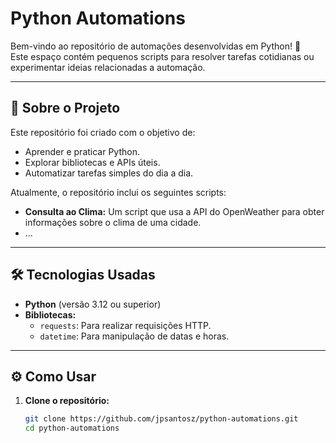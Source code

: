 # Python Automations

Bem-vindo ao repositório de automações desenvolvidas em Python! 🚀  
Este espaço contém pequenos scripts para resolver tarefas cotidianas ou experimentar ideias relacionadas a automação.

---

## 📜 **Sobre o Projeto**
Este repositório foi criado com o objetivo de:
- Aprender e praticar Python.
- Explorar bibliotecas e APIs úteis.
- Automatizar tarefas simples do dia a dia.

Atualmente, o repositório inclui os seguintes scripts:
- **Consulta ao Clima:** Um script que usa a API do OpenWeather para obter informações sobre o clima de uma cidade.
- ...

---

## 🛠️ **Tecnologias Usadas**
- **Python** (versão 3.12 ou superior)
- **Bibliotecas:** 
  - `requests`: Para realizar requisições HTTP.
  - `datetime`: Para manipulação de datas e horas.

---

## ⚙️ **Como Usar**
1. **Clone o repositório:**
   ```bash
   git clone https://github.com/jpsantosz/python-automations.git
   cd python-automations

